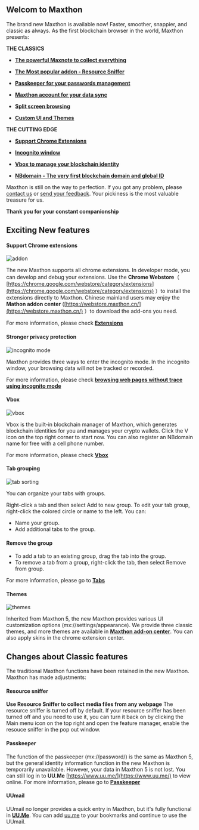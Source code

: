 ## Welcom to Maxthon

The brand new Maxthon is available now! Faster, smoother, snappier, and classic as always. As the first blockchain browser in the world, Maxthon presents:

**THE CLASSICS**

- [**The powerful Maxnote to collect everything**](08-mxnote)

- [**The Most popular addon - Resource Sniffer**](#Resource-sniffer)

- [**Passkeeper for your passwords management**](10-password)

- [**Maxthon account for your data sync**](02-cloudsync)

- [**Split screen browsing**](05-browse?id=webpage-zoom-full-screen-split-screen)

- [**Custom UI and Themes**](00-introduction?id=-customized-interface)

**THE CUTTING EDGE**

- [**Support Chrome Extensions**](12-extensions)

- [**Incognito window**](05-browse?id=incognito-mode)

- [**Vbox to manage your blockchain identity**](11-vbox)

- [**NBdomain - The very first blockchain domain and global ID**](11-vbox?id=apply-for-the-free-nbdomain)

Maxthon is still on the way to perfection. If you got any problem, please [contact us](https://www.maxthon.com/contact/) or [send your feedback](https://www.facebook.com/maxthon). Your pickiness is the most valuable treasure for us.

**Thank you for your constant companionship**

## Exciting New features

#### Support Chrome extensions

![addon](images/addons.gif "= 85%, 85%")

The new Maxthon supports all chrome extensions. In developer mode, you can develop and debug your extensions. Use the **Chrome Webstore**（ [https://chrome.google.com/webstore/category/extensions](https://chrome.google.com/webstore/category/extensions) ）to install the extensions directly to Maxthon. Chinese mainland users may enjoy the **Mathon addon center** ([https://webstore.maxthon.cn/](https://webstore.maxthon.cn/) ）to download the add-ons you need.

For more information, please check [**Extensions**](12-extensions)

#### Stronger privacy protection

![incognito mode](images/Incognito.gif "= 85%, 85%")

Maxthon provides three ways to enter the incognito mode. In the incognito window, your browsing data will not be tracked or recorded.

For more information, please check [**browsing web pages without trace using incognito mode**](05-browse?id=browsing_web_pages_without_trace_using_incognito_mode)

#### Vbox

![vbox](images/vboxen.gif "=85%,85%")

Vbox is the built-in blockchain manager of Maxthon, which generates blockchain identities for you and manages your crypto wallets. Click the V icon on the top right corner to start now.
You can also register an NBdomain name for free with a cell phone number.

For more information, please check [**Vbox**](11-vbox)

#### Tab grouping

![tab sorting](images/tabgroup.gif "= 85%, 85%")

You can organize your tabs with groups.

Right-click a tab and then select Add to new group.
To edit your tab group, right-click the colored circle or name to the left. You can:

- Name your group.
- Add additional tabs to the group.

#### Remove the group <!-- {docsify-ignore} -->

- To add a tab to an existing group, drag the tab into the group.
- To remove a tab from a group, right-click the tab, then select Remove from group.

For more information, please go to [**Tabs**](04-tab)

#### Themes

![themes](images/themes.gif "= 85%, 85%")

Inherited from Maxthon 5, the new Maxthon provides various UI customization options (mx://settings/appearance). We provide three classic themes, and more themes are available in [**Maxthon add-on center**](https://webstore.maxthon.cn/). You can also apply skins in the chrome extension center.

## Changes about Classic features

The traditional Maxthon functions have been retained in the new Maxthon. Maxthon has made adjustments:

#### Resource sniffer

**Use Resource Sniffer to collect media files from any webpage**
The resource sniffer is turned off by default.  If your resource sniffer has been turned off and you need to use it, you can turn it back on by clicking the Main menu icon on the top right and open the feature manager, enable the resouce sniffer in the pop out window.


#### Passkeeper

The function of the passkeeper (mx://password/) is the same as Maxthon 5, but the general identity information function in the new Maxthon is temporarily unavailable. However, your data in Maxthon 5 is not lost. You can still log in to **UU.Me** [https://www.uu.me/](https://www.uu.me/) to view online.
For more information, please go to [**Passkeeper**](10-passwords)

#### UUmail

UUmail no longer provides a quick entry in Maxthon, but it's fully functional in [**UU.Me**](https://www.uu.me/). You can add [uu.me](https://www.uu.me/) to your bookmarks and continue to use the UUmail.
